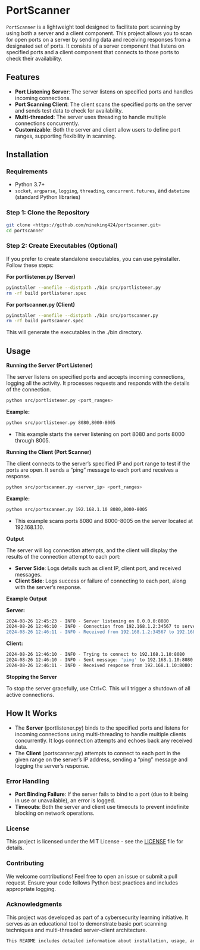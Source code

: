 # PortScanner

`PortScanner` is a lightweight tool designed to facilitate port scanning by using both a server and a client component. This project allows you to scan for open ports on a server by sending data and receiving responses from a designated set of ports. It consists of a server component that listens on specified ports and a client component that connects to those ports to check their availability.

## Features

- **Port Listening Server**: The server listens on specified ports and handles incoming connections.
- **Port Scanning Client**: The client scans the specified ports on the server and sends test data to check for availability.
- **Multi-threaded**: The server uses threading to handle multiple connections concurrently.
- **Customizable**: Both the server and client allow users to define port ranges, supporting flexibility in scanning.

## Installation

### Requirements

- Python 3.7+
- `socket`, `argparse`, `logging`, `threading`, `concurrent.futures`, and `datetime` (standard Python libraries)

### Step 1: Clone the Repository

```bash
git clone <https://github.com/nineking424/portscanner.git>
cd portscanner
```

### **Step 2: Create Executables (Optional)**

If you prefer to create standalone executables, you can use pyinstaller. Follow these steps:

**For portlistener.py (Server)**

```bash
pyinstaller --onefile --distpath ./bin src/portlistener.py
rm -rf build portlistener.spec
```

**For portscanner.py (Client)**

```bash
pyinstaller --onefile --distpath ./bin src/portscanner.py
rm -rf build portscanner.spec
```

This will generate the executables in the ./bin directory.

## Usage

**Running the Server (Port Listener)**

The server listens on specified ports and accepts incoming connections, logging all the activity. It processes requests and responds with the details of the connection.

```bash
python src/portlistener.py <port_ranges>
```

**Example:**

```bash
python src/portlistener.py 8080,8000-8005
```

- This example starts the server listening on port 8080 and ports 8000 through 8005.

**Running the Client (Port Scanner)**

The client connects to the server’s specified IP and port range to test if the ports are open. It sends a “ping” message to each port and receives a response.

```bash
python src/portscanner.py <server_ip> <port_ranges>
```

**Example:**

```bash
python src/portscanner.py 192.168.1.10 8080,8000-8005
```

- This example scans ports 8080 and 8000-8005 on the server located at 192.168.1.10.

**Output**

The server will log connection attempts, and the client will display the results of the connection attempt to each port:

- **Server Side**: Logs details such as client IP, client port, and received messages.
- **Client Side**: Logs success or failure of connecting to each port, along with the server’s response.

**Example Output**

**Server:**

```bash
2024-08-26 12:45:23 - INFO - Server listening on 0.0.0.0:8080
2024-08-26 12:46:10 - INFO - Connection from 192.168.1.2:34567 to server's IP 192.168.1.10:8080 on port 8080
2024-08-26 12:46:11 - INFO - Received from 192.168.1.2:34567 to 192.168.1.10:8080: ping
```

**Client:**

```bash
2024-08-26 12:46:10 - INFO - Trying to connect to 192.168.1.10:8080
2024-08-26 12:46:10 - INFO - Sent message: 'ping' to 192.168.1.10:8080
2024-08-26 12:46:11 - INFO - Received response from 192.168.1.10:8080: [2024-08-26 12:46:10][192.168.1.2:34567 -> 192.168.1.10:8080] ping
```

**Stopping the Server**

To stop the server gracefully, use Ctrl+C. This will trigger a shutdown of all active connections.

## How It Works

- The **Server** (portlistener.py) binds to the specified ports and listens for incoming connections using multi-threading to handle multiple clients concurrently. It logs connection attempts and echoes back any received data.
- The **Client** (portscanner.py) attempts to connect to each port in the given range on the server’s IP address, sending a “ping” message and logging the server’s response.

### **Error Handling**

- **Port Binding Failure**: If the server fails to bind to a port (due to it being in use or unavailable), an error is logged.
- **Timeouts**: Both the server and client use timeouts to prevent indefinite blocking on network operations.

### **License**

This project is licensed under the MIT License - see the [LICENSE](https://www.notion.so/stjeong/LICENSE) file for details.

### **Contributing**

We welcome contributions! Feel free to open an issue or submit a pull request. Ensure your code follows Python best practices and includes appropriate logging.

### **Acknowledgments**

This project was developed as part of a cybersecurity learning initiative. It serves as an educational tool to demonstrate basic port scanning techniques and multi-threaded server-client architecture.

```bash
This README includes detailed information about installation, usage, and how the project works, making it easier for users to understand and get started with the `PortScanner` project. Let me know if you need further customization!
```
